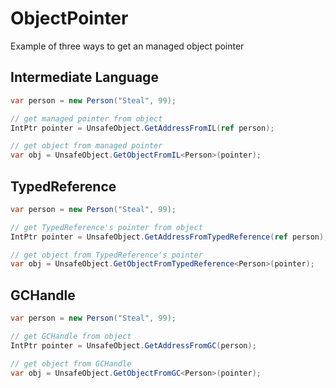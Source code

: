 # ObjectPointer
Example of three ways to get an managed object pointer

## Intermediate Language
``` csharp
var person = new Person("Steal", 99);

// get managed pointer from object
IntPtr pointer = UnsafeObject.GetAddressFromIL(ref person);

// get object from managed pointer
var obj = UnsafeObject.GetObjectFromIL<Person>(pointer);
```

## TypedReference
``` csharp
var person = new Person("Steal", 99);

// get TypedReference's pointer from object
IntPtr pointer = UnsafeObject.GetAddressFromTypedReference(ref person);

// get object from TypedReference's pointer
var obj = UnsafeObject.GetObjectFromTypedReference<Person>(pointer);
```

## GCHandle
``` csharp
var person = new Person("Steal", 99);

// get GCHandle from object
IntPtr pointer = UnsafeObject.GetAddressFromGC(person);

// get object from GCHandle
var obj = UnsafeObject.GetObjectFromGC<Person>(pointer);
```
